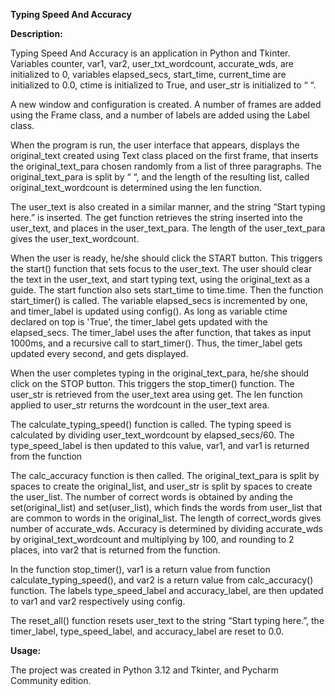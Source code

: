 
 **Typing Speed And Accuracy**

**Description:**

Typing Speed And Accuracy is an application in Python and Tkinter. Variables counter, var1, var2,
user_txt_wordcount, accurate_wds, are initialized to 0, variables elapsed_secs, start_time, current_time 
are initialized to 0.0, ctime is initialized to True, and user_str is initialized to “ “.

A new window and configuration is created. A number of frames are added using the Frame class, and 
a number of labels are added using the Label class.

When the program is run, the user interface that appears, displays the original_text created using Text 
class placed on the first frame, that inserts the original_text_para chosen randomly from a list of three paragraphs.
The original_text_para is split by “ “, and the length of the resulting list, called original_text_wordcount is 
determined using the len function. 

The user_text is also created in a similar manner, and the string “Start typing here.” is inserted. The get function 
retrieves the string inserted into the user_text, and places in the user_text_para. The length of the user_text_para 
gives the user_text_wordcount.

When the user is ready, he/she should click the START button. This triggers the start() function that sets focus to the 
user_text. The user should clear the text in the user_text, and start typing text, using the original_text as a guide. 
The start function also sets start_time to time.time. Then the function start_timer() is called.  The variable elapsed_secs 
is incremented by one, and timer_label is updated using config(). As long as variable ctime declared on top is 'True', the 
timer_label gets updated with the elapsed_secs. The timer_label uses the after function, that takes as input 1000ms, and a 
recursive call to start_timer(). Thus, the timer_label gets updated every second, and gets displayed.

When the user completes typing in the original_text_para, he/she should click on the STOP button. This triggers the 
stop_timer() function. The user_str is retrieved from the user_text area using get. The len function applied to user_str 
returns the wordcount in the user_text area. 

The calculate_typing_speed() function is called. The typing speed is calculated by dividing user_text_wordcount by 
elapsed_secs/60. The type_speed_label is then updated to this value, var1, and var1 is returned from the function

The calc_accuracy function is then called. The original_text_para is split by spaces to create the original_list,
and user_str is split by spaces to create the user_list. The number of correct words is obtained by anding the 
set(original_list) and set(user_list), which finds the words from user_list that are common to words in the 
original_list. The length of correct_words gives number of accurate_wds. Accuracy is determined by dividing 
accurate_wds by original_text_wordcount and multiplying by 100, and rounding to 2 places, into var2 that is 
returned from the function.

In the function stop_timer(), var1 is a return value from function calculate_typing_speed(), and var2 is a 
return value from calc_accuracy() function. The labels type_speed_label and accuracy_label, are then updated 
to var1 and var2 respectively using config.

The reset_all() function resets user_text to the string “Start typing here.”, the timer_label, type_speed_label,
 and accuracy_label are reset to 0.0.


**Usage:**

The project was created in Python 3.12 and Tkinter, and Pycharm Community edition.

